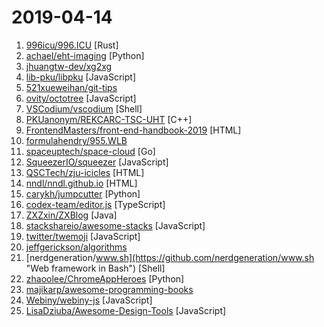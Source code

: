 # 2019-04-14

1. [996icu/996.ICU](https://github.com/996icu/996.ICU "Repo for counting stars and contributing. Press F to pay respect to glorious developers.") [Rust]
2. [achael/eht-imaging](https://github.com/achael/eht-imaging "Imaging, analysis, and simulation software for radio interferometry") [Python]
3. [jhuangtw-dev/xg2xg](https://github.com/jhuangtw-dev/xg2xg "by ex-googlers, for ex-googlers - a lookup table of similar tech & services") 
4. [lib-pku/libpku](https://github.com/lib-pku/libpku "贵校课程资料民间整理") [JavaScript]
5. [521xueweihan/git-tips](https://github.com/521xueweihan/git-tips "Git的奇技淫巧") 
6. [ovity/octotree](https://github.com/ovity/octotree "GitHub code tree on steroids") [JavaScript]
7. [VSCodium/vscodium](https://github.com/VSCodium/vscodium "binary releases of VS Code without MS branding/telemetry/licensing") [Shell]
8. [PKUanonym/REKCARC-TSC-UHT](https://github.com/PKUanonym/REKCARC-TSC-UHT "清华大学计算机系课程攻略 Guidance for courses in Department of Computer Science and Technology, Tsinghua University") [C++]
9. [FrontendMasters/front-end-handbook-2019](https://github.com/FrontendMasters/front-end-handbook-2019 "[Book] 2019 edition of our front-end development handbook") [HTML]
10. [formulahendry/955.WLB](https://github.com/formulahendry/955.WLB "955 不加班的公司名单 - 工作 955，work–life balance (工作与生活的平衡)") 
11. [spaceuptech/space-cloud](https://github.com/spaceuptech/space-cloud "Space Cloud is an open source, web server that provides instant Realtime APIs on any database of your choice. Build highly scalable apps with the agility of a prototype!") [Go]
12. [SqueezerIO/squeezer](https://github.com/SqueezerIO/squeezer "Squeezer Framework - Build serverless dApps") [JavaScript]
13. [QSCTech/zju-icicles](https://github.com/QSCTech/zju-icicles "浙江大学课程攻略共享计划") [HTML]
14. [nndl/nndl.github.io](https://github.com/nndl/nndl.github.io "《神经网络与深度学习》 Neural Network and Deep Learning") [HTML]
15. [carykh/jumpcutter](https://github.com/carykh/jumpcutter "Automatically edits vidx. Explanation here: https://www.youtube.com/watch?v=DQ8orIurGxw") [Python]
16. [codex-team/editor.js](https://github.com/codex-team/editor.js "A block-styled editor with clean JSON output") [TypeScript]
17. [ZXZxin/ZXBlog](https://github.com/ZXZxin/ZXBlog "记录各种学习笔记(算法、Java、数据库、并发......)") [Java]
18. [stackshareio/awesome-stacks](https://github.com/stackshareio/awesome-stacks "A curated list of tech stacks for building different applications & features") [JavaScript]
19. [twitter/twemoji](https://github.com/twitter/twemoji "Emoji for everyone. https://twemoji.twitter.com/") [JavaScript]
20. [jeffgerickson/algorithms](https://github.com/jeffgerickson/algorithms "Bug-tracking for Jeff's algorithms book, notes, etc.") 
21. [nerdgeneration/www.sh](https://github.com/nerdgeneration/www.sh "Web framework in Bash") [Shell]
22. [zhaoolee/ChromeAppHeroes](https://github.com/zhaoolee/ChromeAppHeroes "🌈Chrome插件英雄榜, 为优秀的Chrome插件写一本中文说明书, 让Chrome插件英雄们造福人类~ ChromePluginHeroes, Write a Chinese manual for the excellent Chrome plugin, let the Chrome plugin heroes benefit the human~") [Python]
23. [majikarp/awesome-programming-books](https://github.com/majikarp/awesome-programming-books "📚 A curated list of awesome programming books") 
24. [Webiny/webiny-js](https://github.com/Webiny/webiny-js "Serverless CMS (GraphQL + React)") [JavaScript]
25. [LisaDziuba/Awesome-Design-Tools](https://github.com/LisaDziuba/Awesome-Design-Tools "The best design tools for everything 👉") [JavaScript]
